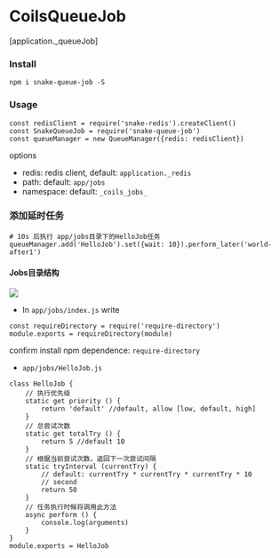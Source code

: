 # CoilsQueueJob
[application._queueJob]

### Install
```
npm i snake-queue-job -S
```

### Usage
```
const redisClient = require('snake-redis').createClient()
const SnakeQueueJob = require('snake-queue-job')
const queueManager = new QueueManager({redis: redisClient})
```
options
- redis: redis client, default: `application._redis`
- path: default: `app/jobs` 
- namespace: default: `_coils_jobs_`

### 添加延时任务
```
# 10s 后执行 app/jobs目录下的HelloJob任务
queueManager.add('HelloJob').set({wait: 10}).perform_later('world-after1')
```

#### Jobs目录结构
![](https://github.com/coils-npm/snake-queue-job/blob/master/test/assets/struct.jpg?raw=true)
- In `app/jobs/index.js` write 
```
const requireDirectory = require('require-directory')
module.exports = requireDirectory(module)
```
confirm install npm dependence: `require-directory`

- `app/jobs/HelloJob.js`
```
class HelloJob {
	// 执行优先级
	static get priority () {
		return 'default' //default, allow [low, default, high]
	}
	// 总尝试次数
	static get totalTry () {
		return 5 //default 10
	}
	// 根据当前尝试次数，返回下一次尝试间隔
	static tryInterval (currentTry) {
		// default: currentTry * currentTry * currentTry * 10
		// second
		return 50
	}
	// 任务执行时候将调用此方法
	async perform () {
		console.log(arguments)
	}
}
module.exports = HelloJob
```
